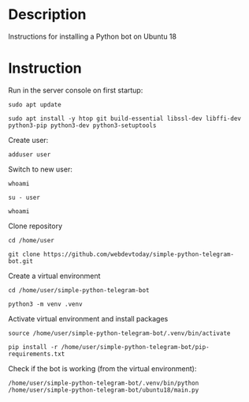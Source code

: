 # Description

Instructions for installing a Python bot on Ubuntu 18

# Instruction

Run in the server console on first startup:
```
sudo apt update
```
```
sudo apt install -y htop git build-essential libssl-dev libffi-dev python3-pip python3-dev python3-setuptools
```

Create user:
```
adduser user
```

Switch to new user:
```
whoami
```
```
su - user
```
```
whoami
```

Clone repository
```
cd /home/user
```
```
git clone https://github.com/webdevtoday/simple-python-telegram-bot.git
```

Create a virtual environment
```
cd /home/user/simple-python-telegram-bot
```
```
python3 -m venv .venv
```

Activate virtual environment and install packages
```
source /home/user/simple-python-telegram-bot/.venv/bin/activate
```
```
pip install -r /home/user/simple-python-telegram-bot/pip-requirements.txt
```

Check if the bot is working (from the virtual environment):
```
/home/user/simple-python-telegram-bot/.venv/bin/python /home/user/simple-python-telegram-bot/ubuntu18/main.py
```
